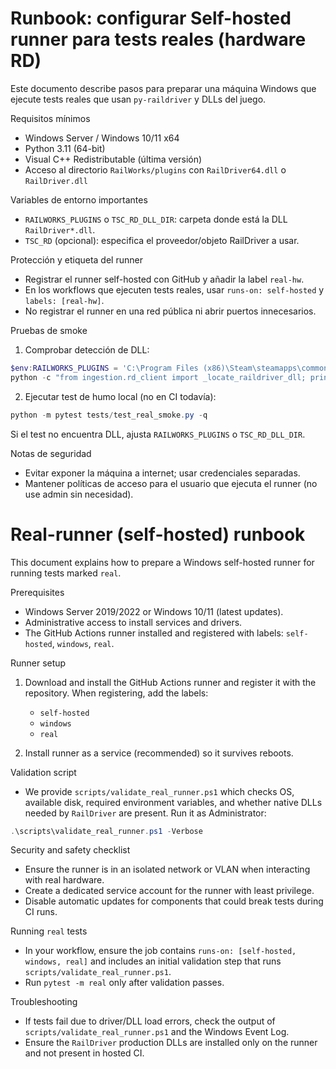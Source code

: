 # Runbook: configurar Self-hosted runner para tests reales (hardware RD)

Este documento describe pasos para preparar una máquina Windows que ejecute tests reales que usan `py-raildriver` y DLLs del juego.

Requisitos mínimos
- Windows Server / Windows 10/11 x64
- Python 3.11 (64-bit)
- Visual C++ Redistributable (última versión)
- Acceso al directorio `RailWorks/plugins` con `RailDriver64.dll` o `RailDriver.dll`

Variables de entorno importantes
- `RAILWORKS_PLUGINS` o `TSC_RD_DLL_DIR`: carpeta donde está la DLL `RailDriver*.dll`.
- `TSC_RD` (opcional): especifica el proveedor/objeto RailDriver a usar.

Protección y etiqueta del runner
- Registrar el runner self-hosted con GitHub y añadir la label `real-hw`.
- En los workflows que ejecuten tests reales, usar `runs-on: self-hosted` y `labels: [real-hw]`.
- No registrar el runner en una red pública ni abrir puertos innecesarios.

Pruebas de smoke

1) Comprobar detección de DLL:

```powershell
$env:RAILWORKS_PLUGINS = 'C:\Program Files (x86)\Steam\steamapps\common\RailWorks\plugins'
python -c "from ingestion.rd_client import _locate_raildriver_dll; print(_locate_raildriver_dll())"
```

2) Ejecutar test de humo local (no en CI todavía):

```powershell
python -m pytest tests/test_real_smoke.py -q
```

Si el test no encuentra DLL, ajusta `RAILWORKS_PLUGINS` o `TSC_RD_DLL_DIR`.

Notas de seguridad
- Evitar exponer la máquina a internet; usar credenciales separadas.
- Mantener políticas de acceso para el usuario que ejecuta el runner (no use admin sin necesidad).
# Real-runner (self-hosted) runbook

This document explains how to prepare a Windows self-hosted runner for running tests marked `real`.

Prerequisites
- Windows Server 2019/2022 or Windows 10/11 (latest updates).
- Administrative access to install services and drivers.
- The GitHub Actions runner installed and registered with labels: `self-hosted`, `windows`, `real`.

Runner setup
1. Download and install the GitHub Actions runner and register it with the repository. When registering, add the labels:
   - `self-hosted`
   - `windows`
   - `real`

2. Install runner as a service (recommended) so it survives reboots.

Validation script
- We provide `scripts/validate_real_runner.ps1` which checks OS, available disk, required environment variables, and whether native DLLs needed by `RailDriver` are present. Run it as Administrator:

```powershell
.\scripts\validate_real_runner.ps1 -Verbose
```

Security and safety checklist
- Ensure the runner is in an isolated network or VLAN when interacting with real hardware.
- Create a dedicated service account for the runner with least privilege.
- Disable automatic updates for components that could break tests during CI runs.

Running `real` tests
- In your workflow, ensure the job contains `runs-on: [self-hosted, windows, real]` and includes an initial validation step that runs `scripts/validate_real_runner.ps1`.
- Run `pytest -m real` only after validation passes.

Troubleshooting
- If tests fail due to driver/DLL load errors, check the output of `scripts/validate_real_runner.ps1` and the Windows Event Log.
- Ensure the `RailDriver` production DLLs are installed only on the runner and not present in hosted CI.
